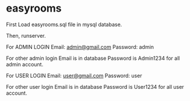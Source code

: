 # easyrooms

First Load easyrooms.sql file in mysql database.

Then, runserver.

For ADMIN LOGIN
Email: admin@gmail.com
Password: admin

For other admin login
Email is in database
Password is Admin1234 for all admin account.

For USER LOGIN
Email: user@gmail.com
Password: user

For other user login
Email is in database
Password is User1234 for all user account.
